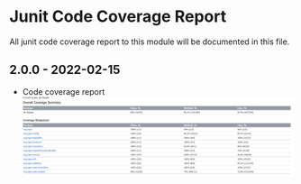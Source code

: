 # Junit Code Coverage Report
All junit code coverage report to this module will be documented in this file.

## 2.0.0 - 2022-02-15
- Code coverage report  ![ifix-master-data-service-junit-report-2.0.0.png](ifix-master-data-service-junit-report-2.0.0.png)